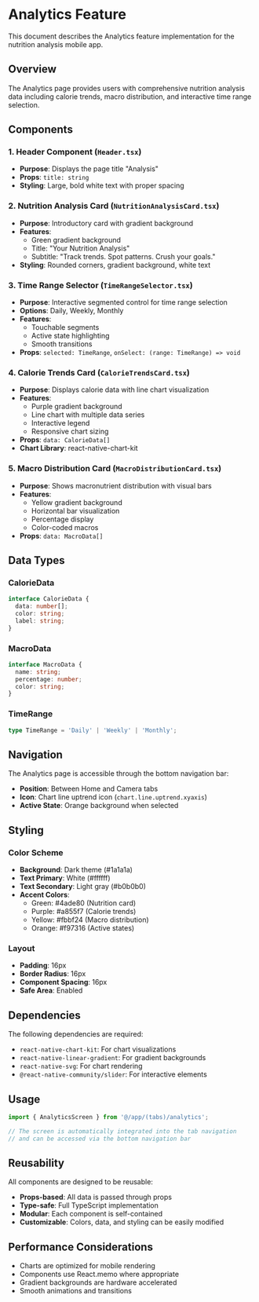 # Analytics Feature

This document describes the Analytics feature implementation for the nutrition analysis mobile app.

## Overview

The Analytics page provides users with comprehensive nutrition analysis data including calorie trends, macro distribution, and interactive time range selection.

## Components

### 1. Header Component (`Header.tsx`)
- **Purpose**: Displays the page title "Analysis"
- **Props**: `title: string`
- **Styling**: Large, bold white text with proper spacing

### 2. Nutrition Analysis Card (`NutritionAnalysisCard.tsx`)
- **Purpose**: Introductory card with gradient background
- **Features**: 
  - Green gradient background
  - Title: "Your Nutrition Analysis"
  - Subtitle: "Track trends. Spot patterns. Crush your goals."
- **Styling**: Rounded corners, gradient background, white text

### 3. Time Range Selector (`TimeRangeSelector.tsx`)
- **Purpose**: Interactive segmented control for time range selection
- **Options**: Daily, Weekly, Monthly
- **Features**:
  - Touchable segments
  - Active state highlighting
  - Smooth transitions
- **Props**: `selected: TimeRange`, `onSelect: (range: TimeRange) => void`

### 4. Calorie Trends Card (`CalorieTrendsCard.tsx`)
- **Purpose**: Displays calorie data with line chart visualization
- **Features**:
  - Purple gradient background
  - Line chart with multiple data series
  - Interactive legend
  - Responsive chart sizing
- **Props**: `data: CalorieData[]`
- **Chart Library**: react-native-chart-kit

### 5. Macro Distribution Card (`MacroDistributionCard.tsx`)
- **Purpose**: Shows macronutrient distribution with visual bars
- **Features**:
  - Yellow gradient background
  - Horizontal bar visualization
  - Percentage display
  - Color-coded macros
- **Props**: `data: MacroData[]`

## Data Types

### CalorieData
```typescript
interface CalorieData {
  data: number[];
  color: string;
  label: string;
}
```

### MacroData
```typescript
interface MacroData {
  name: string;
  percentage: number;
  color: string;
}
```

### TimeRange
```typescript
type TimeRange = 'Daily' | 'Weekly' | 'Monthly';
```

## Navigation

The Analytics page is accessible through the bottom navigation bar:
- **Position**: Between Home and Camera tabs
- **Icon**: Chart line uptrend icon (`chart.line.uptrend.xyaxis`)
- **Active State**: Orange background when selected

## Styling

### Color Scheme
- **Background**: Dark theme (#1a1a1a)
- **Text Primary**: White (#ffffff)
- **Text Secondary**: Light gray (#b0b0b0)
- **Accent Colors**:
  - Green: #4ade80 (Nutrition card)
  - Purple: #a855f7 (Calorie trends)
  - Yellow: #fbbf24 (Macro distribution)
  - Orange: #f97316 (Active states)

### Layout
- **Padding**: 16px
- **Border Radius**: 16px
- **Component Spacing**: 16px
- **Safe Area**: Enabled

## Dependencies

The following dependencies are required:
- `react-native-chart-kit`: For chart visualizations
- `react-native-linear-gradient`: For gradient backgrounds
- `react-native-svg`: For chart rendering
- `@react-native-community/slider`: For interactive elements

## Usage

```typescript
import { AnalyticsScreen } from '@/app/(tabs)/analytics';

// The screen is automatically integrated into the tab navigation
// and can be accessed via the bottom navigation bar
```

## Reusability

All components are designed to be reusable:
- **Props-based**: All data is passed through props
- **Type-safe**: Full TypeScript implementation
- **Modular**: Each component is self-contained
- **Customizable**: Colors, data, and styling can be easily modified

## Performance Considerations

- Charts are optimized for mobile rendering
- Components use React.memo where appropriate
- Gradient backgrounds are hardware accelerated
- Smooth animations and transitions 